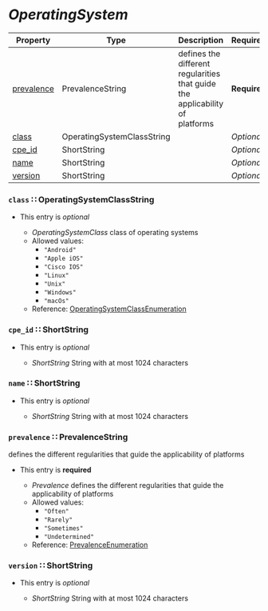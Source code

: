 <a id="map3"></a>
# *OperatingSystem*

| Property | Type | Description | Required? |
| -------- | ---- | ----------- | --------- |
|[prevalence](#prevalence-prevalencestring)|PrevalenceString|defines the different regularities that guide the applicability of platforms|**Required**|
|[class](#class-operatingsystemclassstring)|OperatingSystemClassString| |_Optional_|
|[cpe_id](#cpe_id-shortstring)|ShortString| |_Optional_|
|[name](#name-shortstring)|ShortString| |_Optional_|
|[version](#version-shortstring)|ShortString| |_Optional_|


<a id="class-operatingsystemclassstring"></a>
### `class` ∷ OperatingSystemClassString

* This entry is _optional_


  * *OperatingSystemClass* class of operating systems
  * Allowed values:
    * `"Android"`
    * `"Apple iOS"`
    * `"Cisco IOS"`
    * `"Linux"`
    * `"Unix"`
    * `"Windows"`
    * `"macOs"`
  * Reference: [OperatingSystemClassEnumeration](https://cwe.mitre.org/documents/schema/#OperatingSystemClassEnumeration)


<a id="cpe_id-shortstring"></a>
### `cpe_id` ∷ ShortString

* This entry is _optional_


  * *ShortString* String with at most 1024 characters

<a id="name-shortstring"></a>
### `name` ∷ ShortString

* This entry is _optional_


  * *ShortString* String with at most 1024 characters

<a id="prevalence-prevalencestring"></a>
### `prevalence` ∷ PrevalenceString

defines the different regularities that guide the applicability of platforms

* This entry is **required**


  * *Prevalence* defines the different regularities that guide the applicability of platforms
  * Allowed values:
    * `"Often"`
    * `"Rarely"`
    * `"Sometimes"`
    * `"Undetermined"`
  * Reference: [PrevalenceEnumeration](https://cwe.mitre.org/documents/schema/#PrevalenceEnumeration)


<a id="version-shortstring"></a>
### `version` ∷ ShortString

* This entry is _optional_


  * *ShortString* String with at most 1024 characters
